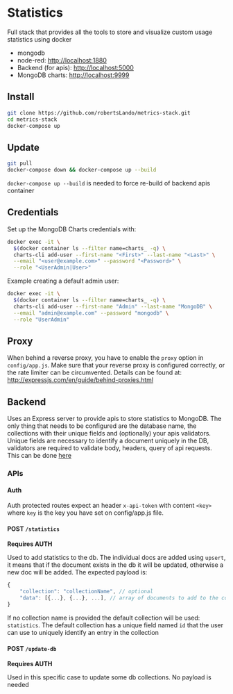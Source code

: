 # Statistics

Full stack that provides all the tools to store and visualize custom usage statistics using docker

- mongodb
- node-red: <http://localhost:1880>
- Backend (for apis): <http://localhost:5000>
- MongoDB charts: <http://localhost:9999>

## Install

```bash
git clone https://github.com/robertsLando/metrics-stack.git
cd metrics-stack
docker-compose up
```

## Update

```bash
git pull
docker-compose down && docker-compose up --build
```

`docker-compose up --build` is needed to force re-build of backend apis container

## Credentials

Set up the MongoDB Charts credentials with:
```bash
docker exec -it \
  $(docker container ls --filter name=charts_ -q) \
  charts-cli add-user --first-name "<First>" --last-name "<Last>" \
  --email "<user@example.com>" --password "<Password>" \
  --role "<UserAdmin|User>"
```

Example creating a default admin user:

```bash
docker exec -it \
  $(docker container ls --filter name=charts_ -q) \
  charts-cli add-user --first-name "Admin" --last-name "MongoDB" \
  --email "admin@example.com" --password "mongodb" \
  --role "UserAdmin"
```

## Proxy
When behind a reverse proxy, you have to enable the `proxy` option in `config/app.js`. Make sure that your reverse proxy is configured correctly, or the rate limiter can be circumvented. Details can be found at: http://expressjs.com/en/guide/behind-proxies.html

## Backend

Uses an Express server to provide apis to store statistics to MongoDB. The only thing that needs to be configured are the database name, the collections with their unique fields and (optionally) your apis validators. Unique fields are necessary to identify a document uniquely in the DB, validators are required to validate body, headers, query of api requests. This can be done [here](backend/config)

### APIs

#### Auth

Auth protected routes expect an header `x-api-token` with content `<key>` where `key` is the key you have set on config/app.js file.

#### POST `/statistics`

**Requires AUTH**

Used to add statistics to the db. The individual docs are added using `upsert`, it means that if the document exists in the db it will be updated, otherwise a new doc will be added. The expected payload is:

```js
{
    "collection": "collectionName", // optional
    "data": [{...}, {...}, ...], // array of documents to add to the collection
}
```

If no collection name is provided the default collection will be used: `statistics`. The default collection has a unique field named `id` that the user can use to uniquely identify an entry in the collection

#### POST `/update-db`

**Requires AUTH**

Used in this specific case to update some db collections. No payload is needed
